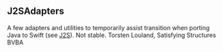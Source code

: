 ## J2SAdapters
A few adapters and utilities to temporarily assist transition when porting Java to Swift (see [J2S](https://github.com/t0rst/J2S)). Not stable. Torsten Louland, Satisfying Structures BVBA



